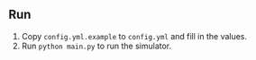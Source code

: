 ## Run

1. Copy `config.yml.example` to `config.yml` and fill in the values.
2. Run `python main.py` to run the simulator.
